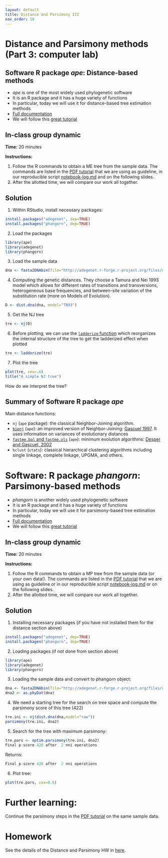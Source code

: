 ```yaml
---
layout: default
title: Distance and Parsimony III
nav_order: 10
---
```


# Distance and Parsimony methods (Part 3: computer lab)

## Software R package _ape_: Distance-based methods

- _ape_ is one of the most widely used phylogenetic software
- It is an R package and it has a huge variety of functions
- In particular, today we will use it for distance-based tree estimation methods
- [Full documentation](http://ape-package.ird.fr/)
- We will follow this [great tutorial](https://adegenet.r-forge.r-project.org/files/MSc-intro-phylo.1.1.pdf)

## In-class group dynamic

**Time:** 20 minutes

**Instructions:** 
1. Follow the R commands to obtain a ME tree from the sample data. The commands are listed in the [PDF tutorial](https://adegenet.r-forge.r-project.org/files/MSc-intro-phylo.1.1.pdf) that we are using as guideline, in our reproducible script [notebook-log.md](https://github.com/crsl4/phylogenetics-class/blob/master/exercises/notebook-log.md) and on the following slides.
2. After the allotted time, we will compare our work all together.

## Solution

1) Within RStudio, install necessary packages:
```r
install.packages("adegenet", dep=TRUE)
install.packages("phangorn", dep=TRUE)
```

2) Load the packages
```r
library(ape)
library(adegenet)
library(phangorn)
```

3) Load the sample data
```r
dna <- fasta2DNAbin(file="http://adegenet.r-forge.r-project.org/files/usflu.fasta")
```

4) Computing the genetic distances. They choose a Tamura and Nei 1993 model which allows for different rates of transitions and transversions, heterogeneous base frequencies, and between-site variation of the substitution rate (more on Models of Evolution).
```r
D <- dist.dna(dna, model="TN93")
```

5) Get the NJ tree
```r
tre <- nj(D)
```

6) Before plotting, we can use the [`ladderize` function](https://rdrr.io/cran/ape/man/ladderize.html) which reorganizes the internal structure of the tree to get the ladderized effect when plotted
```r
tre <- ladderize(tre)
```


7) Plot the tree
```r
plot(tre, cex=.6)
title("A simple NJ tree")
```


How do we interpret the tree?

## Summary of Software R package _ape_

Main distance functions:
- `nj` (`ape` package): the classical Neighbor-Joining algorithm.
- [`bionj`](https://www.rdocumentation.org/packages/ape/versions/5.4-1/topics/BIONJ) (`ape`): an improved version of Neighbor-Joining: [Gascuel 1997](https://pubmed.ncbi.nlm.nih.gov/9254330/). It uses information on variances of evolutionary distances
- [`fastme.bal` and `fastme.ols`](https://www.rdocumentation.org/packages/ape/versions/5.4-1/topics/FastME) (`ape`): minimum evolution algorithms: [Desper and Gascuel, 2002](https://pubmed.ncbi.nlm.nih.gov/12487758/)
- `hclust` (`stats`): classical hierarchical clustering algorithms including single
linkage, complete linkage, UPGMA, and others.


# Software: R package _phangorn_: Parsimony-based methods

- _phangorn_ is another widely used phylogenetic software
- It is an R package and it has a huge variety of functions
- In particular, today we will use it for parsimony-based tree estimation methods
- [Full documentation](https://cran.r-project.org/web/packages/phangorn/vignettes/Trees.pdf)
- We will follow this [great tutorial](https://adegenet.r-forge.r-project.org/files/MSc-intro-phylo.1.1.pdf)

## In-class group dynamic

**Time:** 20 minutes

**Instructions:** 
1. Follow the R commands to obtain a MP tree from the sample data (or your own data!). The commands are listed in the [PDF tutorial]((https://adegenet.r-forge.r-project.org/files/MSc-intro-phylo.1.1.pdf)) that we are using as guideline or in our reproducible script [notebook-log.md](https://github.com/crsl4/phylogenetics-class/blob/master/exercises/notebook-log.md) or on the following slides.
2. After the allotted time, we will compare our work all together.

## Solution

1) Installing necessary packages (if you have not installed them for the distance section above)
```r
install.packages("adegenet", dep=TRUE)
install.packages("phangorn", dep=TRUE)
```

2) Loading packages (if not done from section above)
```r
library(ape)
library(adegenet)
library(phangorn)
```

3) Loading the sample data and convert to phangorn object:
```r
dna <- fasta2DNAbin(file="http://adegenet.r-forge.r-project.org/files/usflu.fasta")
dna2 <- as.phyDat(dna)
```

4) We need a starting tree for the search on tree space and compute the parsimony score of this tree (422)
```r
tre.ini <- nj(dist.dna(dna,model="raw"))
parsimony(tre.ini, dna2)
```

5) Search for the tree with maximum parsimony:
```r
tre.pars <- optim.parsimony(tre.ini, dna2)
Final p-score 420 after  2 nni operations
```
Returns: 
```r
Final p-score 420 after  2 nni operations
```


6) Plot tree:
```r
plot(tre.pars, cex=0.6)
```

# Further learning:
Continue the parsimony steps in the [PDF tutorial](https://adegenet.r-forge.r-project.org/files/MSc-intro-phylo.1.1.pdf) on the same sample data.


# Homework

See the details of the Distance and Parsimony HW in [here](https://github.com/crsl4/phylogenetics-class/blob/master/exercises/hw-dist.md). 